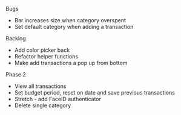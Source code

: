 Bugs
- Bar increases size when category overspent
- Set default category when adding a transaction

Backlog
- Add color picker back
- Refactor helper functions
- Make add transactions a pop up from bottom

Phase 2
  - View all transactions
  - Set budget period, reset on date and save previous transactions
  - Stretch - add FaceID authenticator
  - Delete single category
